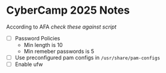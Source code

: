 # CyberCamp 2025 Notes
According to AFA *check these against script*
- [ ] Password Policies
  * Min length is 10
  * Min remeber passwords is 5
- [ ] Use preconfigured pam configs in `/usr/share/pam-configs`
- [ ] Enable ufw
